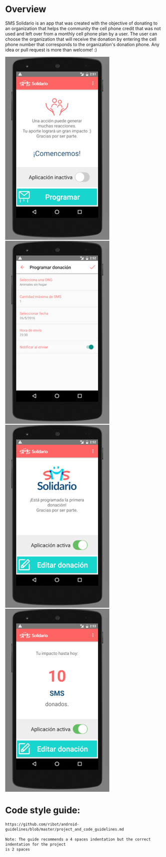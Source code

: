 # Overview

SMS Solidario is an app that was created with the objective of donating to an organization that helps the community the cell phone credit that was not used and left over from a monthly cell phone plan by a user.  The user can choose the organization that will receive the donation by entering the cell phone number that corresponds to the organization's donation phone. Any idea or pull request is more than welcome! :)

![](demo-images/sms-solidario-1.png)![](demo-images/sms-solidario-2.png)
![](demo-images/sms-solidario-3.png)![](demo-images/sms-solidario-4.png)


# Code style guide:
    https://github.com/ribot/android-guidelines/blob/master/project_and_code_guidelines.md

    Note: The guide recommends a 4 spaces indentation but the correct indentation for the project
    is 2 spaces
